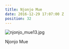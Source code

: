 ```yaml
---
title: Njonjo Mue
date: 2016-12-29 17:07:00 Z
position: 32
---
```


![njonjo_mue13.jpg](/uploads/njonjo_mue13.jpg)

Njonjo Mue